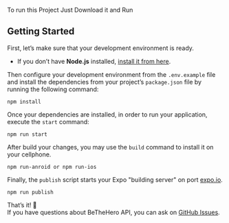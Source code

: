 
To run this Project Just Download it and Run

## Getting Started

First, let’s make sure that your development environment is ready.

- If you don’t have **Node.js** installed, [install it from here](https://nodejs.org/).

Then configure your development environment from the `.env.example` file and install the dependencies from your project’s `package.json` file by running the following command:

```
npm install
```

Once your dependencies are installed, in order to run your application, execute the `start` command:

```
npm run start
```

After build your changes, you may use the `build` command to install it on your cellphone.

```
npm run-anroid or npm run-ios
```

Finally, the `publish` script starts your Expo "building server" on port [expo.io](http://expo.io).

```
npm run publish
```

That’s it! :rocket:  
If you have questions about BeTheHero API, you can ask on [GitHub Issues](https://github.com/tecanderson/bethehero/issues).
